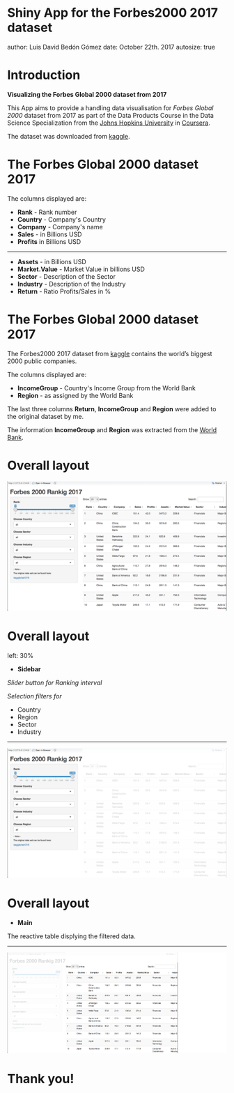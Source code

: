 Shiny App for the Forbes2000 2017 dataset
========================================================
author: Luis David Bedón Gómez
date: October 22th. 2017
autosize: true

Introduction
========================================================

**Visualizing the Forbes Global 2000 dataset from 2017**


This App aims to provide a handling data visualisation for 
*Forbes Global 2000* dataset from 2017 as part of the Data Products Course in the Data Science Specialization
from the [Johns Hopkins University](http://www.jhu.edu) in [Coursera](https://www.coursera.org/specializations/jhu-data-science).

The dataset was downloaded from [kaggle](https://www.kaggle.com/ash316/forbes-top-2000-companies).


The Forbes Global 2000 dataset 2017
========================================================

The columns displayed are:

  - **Rank**          - Rank number    
  - **Country**       - Company's Country   
  - **Company**       - Company's name 
  - **Sales**         - in Billions USD
  - **Profits**        in Billions USD
  
  ***

  - **Assets**      - in Billions USD
  - **Market.Value**  - Market Value in billions USD
  - **Sector**        - Description of the Sector
  - **Industry**      - Description of the Industry
  - **Return**        - Ratio Profits/Sales in %

The Forbes Global 2000 dataset 2017
========================================================
The Forbes2000 2017 dataset from [kaggle](https://www.kaggle.com/ash316/forbes-top-2000-companies)
contains the world’s biggest 2000 public companies.

The columns displayed are:

  - **IncomeGroup**      - Country's Income Group from the World Bank
  - **Region**  - as assigned by the World Bank
  
The last three columns **Return**, **IncomeGroup** and **Region** were added to the original dataset by me.

The information **IncomeGroup** and **Region** was extracted from the [World Bank](http://databank.worldbank.org/data/home.aspx).



Overall layout
========================================================

![Main screenshot](screenshotApp.png)



Overall layout
========================================================
left: 30%
- **Sidebar** 

*Slider button for Ranking interval* 

*Selection filters for*

  - Country
  - Region
  - Sector
  - Industry
  
***

![Main screenshot](screenshotAppSideBar.png)

  
  
  
  Overall layout
========================================================
 - **Main**

  The reactive table displying the filtered data.

***

![Main screenshot](screenshotAppMain.png)


  Thank you!
========================================================

